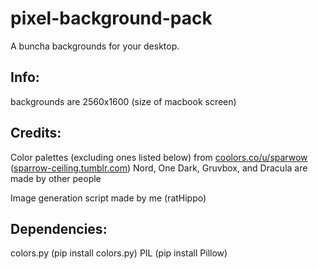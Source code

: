 # pixel-background-pack
  A buncha backgrounds for your desktop.
## Info:
  backgrounds are 2560x1600 (size of macbook screen)
## Credits:
  Color palettes (excluding ones listed below) from [coolors.co/u/sparwow](https://coolors.co/u/sparwow) ([sparrow-ceiling.tumblr.com](https://sparrow-ceiling.tumblr.com/))
  Nord, One Dark, Gruvbox, and Dracula are made by other people
  
  Image generation script made by me (ratHippo)

## Dependencies:
  colors.py (pip install colors.py)
  PIL       (pip install Pillow)
